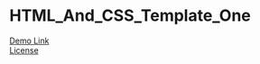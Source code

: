 # HTML_And_CSS_Template_One
[Demo Link](https://mohammedelkhadrawy.github.io/Leon_Template/)  
[License](https://www.graphberry.com/item/leon-psd-agency-template)
